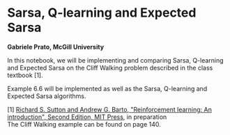 # Sarsa, Q-learning and Expected Sarsa
<b>Gabriele Prato, McGill University</b><br/>

In this notebook, we will be implementing and comparing Sarsa, Q-learning and Expected Sarsa on the Cliff Walking problem described in the class textbook [1].

Example 6.6 will be implemented as well as the Sarsa, Q-learning and Expected Sarsa algorithms.<br/>

[1] <a href="https://webdocs.cs.ualberta.ca/~sutton/book/the-book-2nd.html">Richard S. Sutton and Andrew G. Barto, "Reinforcement learning: An introduction", Second Edition, MIT Press</a>, in preparation<br />
The Cliff Walking example can be found on page 140.